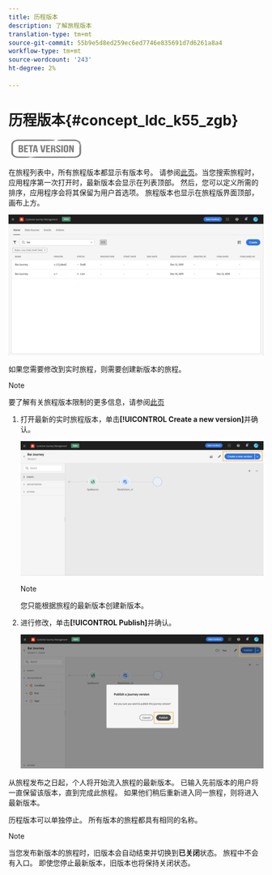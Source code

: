 ```yaml
---
title: 历程版本
description: 了解旅程版本
translation-type: tm+mt
source-git-commit: 55b9e5d8ed259ec6ed7746e835691d7d6261a8a4
workflow-type: tm+mt
source-wordcount: '243'
ht-degree: 2%

---
```


# 历程版本{#concept_ldc_k55_zgb}

![](../assets/do-not-localize/badge.png)

在旅程列表中，所有旅程版本都显示有版本号。 请参阅[此页](../building-journeys/using-the-journey-designer.md)。当您搜索旅程时，应用程序第一次打开时，最新版本会显示在列表顶部。 然后，您可以定义所需的排序，应用程序会将其保留为用户首选项。 旅程版本也显示在旅程版界面顶部，画布上方。

![](../assets/journeyversions1.png)

如果您需要修改到实时旅程，则需要创建新版本的旅程。

>[!NOTE]
>
>要了解有关旅程版本限制的更多信息，请参阅[此页](../building-journeys/limitations.md#journey-versions-limitations)

1. 打开最新的实时旅程版本，单击&#x200B;**[!UICONTROL Create a new version]**&#x200B;并确认。

   ![](../assets/journeyversions2.png)

   >[!NOTE]
   >
   >您只能根据旅程的最新版本创建新版本。

1. 进行修改，单击&#x200B;**[!UICONTROL Publish]**&#x200B;并确认。

   ![](../assets/journeyversions3.png)

从旅程发布之日起，个人将开始流入旅程的最新版本。 已输入先前版本的用户将一直保留该版本，直到完成此旅程。 如果他们稍后重新进入同一旅程，则将进入最新版本。

历程版本可以单独停止。 所有版本的旅程都具有相同的名称。

>[!NOTE]
>
>当您发布新版本的旅程时，旧版本会自动结束并切换到&#x200B;**已关闭**&#x200B;状态。 旅程中不会有入口。 即使您停止最新版本，旧版本也将保持关闭状态。
